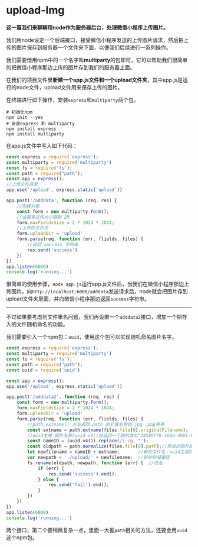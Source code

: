 # upload-Img
**这一篇我们来聊聊用node作为服务器后台，处理微信小程序上传图片。**

我们用node设定一个后端接口，接受微信小程序发送的上传图片请求，然后把上传的图片保存到服务器一个文件夹下面，以便我们后续进行一系列操作。

我们需要借用npm中的一个名字叫**multiparty**的包即可，它可以帮助我们很简单的把微信小程序那边上传的图片存到我们的服务器上面。

在我们的项目文件里**新建一个app.js文件和一个upload文件夹**，其中app.js是运行的node文件，upload文件用来保存上传的图片。

在终端进行如下操作，安装`express`和`multiparty`两个包。

```shell
# 初始化npm
npm init --yes
# 安装express 和 multiparty
npm install express
npm install multiparty
```

在app.js文件中写入如下代码：

```js
const express = require('express');
const multiparty = require('multiparty')
const fs = require('fs');
const path = require("path");
const app = express();
//上传文件目录
app.use('/upload', express.static('upload'))

app.post('/adddata', function (req, res) {
    //创建对象
    const form = new multiparty.Form();
    //设置单文件大小限制 2M 
    form.maxFieldsSize = 2 * 1024 * 1024;
    //上传的文件夹
    form.uploadDir = 'upload'
    form.parse(req, function (err, flields, files) {
        //返回 success 字符串
        res.send('success')
    })
})
app.listen(6000)
console.log('running...')
```

很简单的使用步骤，`node app.js`运行app.js文件后，当我们在微信小程序那边上传图片，向`http://localhost:6000/adddata`发送请求后，node就会把图片存到upload文件夹里面，并向微信小程序那边返回`success`字符串。

------

不过如果要考虑到文件重名问题，我们再设置一个`adddata2`接口，增加一个把存入的文件随机命名的功能。

我们需要引入一个npm包：`uuid`，使用这个包可以实现随机命名图片名字。

```js
const express = require('express');
const multiparty = require('multiparty')
const fs = require('fs');
const path = require("path");
const uuid = require('uuid')

const app = express();
app.use('/upload', express.static('upload'))

app.post('/adddata2', function (req, res) {
    const form = new multiparty.Form();
    form.maxFieldsSize = 2 * 1024 * 1024;
    form.uploadDir = 'upload'
    form.parse(req, function (err, flields, files) {
        //path.extname() 方法返回 path 的扩展名例如.jpg .png等等
        const extname = path.extname(files.file[0].originalFilename);
        //uuid生成 图片名称(uuid.v4()会返回一个随机类似"34586f70-169d-4681-90cc-151ac288ae8d"的字符串)，replace方法把 - 全部去掉
        const nameID = (uuid.v4()).replace(/\-/g, '');
        const oldpath = path.normalize(files.file[0].path);//原来的图片路径，并使用path.normalize()将其规范化
        let newfilename = nameID + extname;       //新的文件名：uuid生成的字符串加上扩展名
        var newpath = './upload/' + newfilename;  //新的存储路径
        fs.rename(oldpath, newpath, function (err) {  //改名
            if (err) {
                res.send('success').end();
            } else {
                res.send('fail').end();
            }
        })
    })
})
app.listen(6000)
console.log('running...')
```

两个接口，第二个要稍微复杂一点，里面一大推`path`相关的方法，还要会用`uuid`这个npm包。